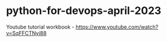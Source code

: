 # python-for-devops-april-2023
Youtube tutorial workbook - https://www.youtube.com/watch?v=SqFFCTNyi88
